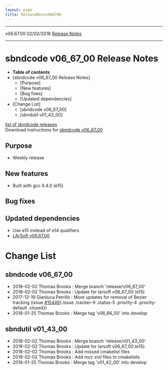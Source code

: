 ```yaml
---
layout: page
title: ReleaseNotes066700
---
```


  ----------- ------------ -- -- ------------------------------------------------------
  v06.67.00   02/02/2018         [Release Notes](ReleaseNotes066700.html)
  ----------- ------------ -- -- ------------------------------------------------------



sbndcode v06\_67\_00 Release Notes
======================================================================================

-   **Table of contents**
-   [sbndcode v06\_67\_00 Release
    Notes]
    -   [Purpose]
    -   [New features]
    -   [Bug fixes]
    -   [Updated dependencies]
-   [Change List]
    -   [sbndcode v06\_67\_00]
    -   [sbndutil v01\_43\_00]

[list of sbndcode
releases](List_of_SBND_code_releases.html)\
Download instructions for [sbndcode
v06\_67\_00](http://scisoft.fnal.gov/scisoft/bundles/sbnd/v06_67_00/sbndcode-v06_67_00.html)



Purpose
----------------------------------

-   Weekly release



New features
--------------------------------------------

-   Built with gcc 6.4.0 (e15)



Bug fixes
--------------------------------------



Updated dependencies
------------------------------------------------------------

-   Use e15 instead of e14 qualifiers
-   [LArSoft
    v06.67.00](https://cdcvs.fnal.gov/redmine/projects/larsoft/wiki/ReleaseNotes066700)



Change List
==========================================



sbndcode v06\_67\_00
----------------------------------------------------------

-   2018-02-02 Thomas Brooks : Merge branch \'release/v06\_67\_00\'
-   2018-02-02 Thomas Brooks : Update for larsoft v06\_67\_00 (e15)
-   2017-12-19 Gianluca Petrillo : More updates for removal of Bezier
    tracking (issue
    [\#15446](/redmine/issues/15446 "Necessary Maintenance: BezierTrack should be removed from LArSoft (Closed)"){.issue
    .tracker-9 .status-5 .priority-4 .priority-default .closed})
-   2018-01-25 Thomas Brooks : Merge tag \'v06\_66\_00\' into develop



sbndutil v01\_43\_00
----------------------------------------------------------

-   2018-02-02 Thomas Brooks : Merge branch \'release/v01\_43\_00\'
-   2018-02-02 Thomas Brooks : Update for larsoft v06\_67\_00 (e15)
-   2018-02-02 Thomas Brooks : Add missed cmakelist files
-   2018-02-02 Thomas Brooks : Add mcc xml files to cmakelists
-   2018-01-25 Thomas Brooks : Merge tag \'v01\_42\_00\' into develop
